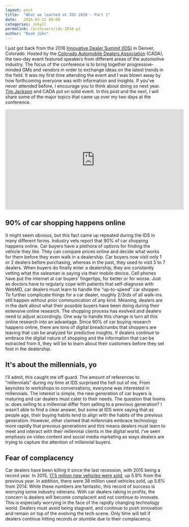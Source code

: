 ```yaml
---
layout: post
title:  "What we learned at IDS 2016 - Part 1"
date:   2016-03-22 08:00
categories: jekyll
permalink: /archivers/ids-2016-p1
author: "Noah John"
---
```


I just got back from the 2016 [Innovative Dealer Summit (IDS)][IDS] in Denver, Colorado. Hosted by the [Colorado Automobile Dealers Association][CADA] (CADA), the two-day event featured speakers from different areas of the automotive industry. The focus of the conference is to bring together progressive-minded GMs and vendors in order to exchange ideas on the latest trends in the field.  It was my first time attending the event and I was blown away by how forthcoming everyone was with information and insights. If you’ve never attended before, I encourage you to think about doing so next year. [Tim Jackson][timjackson] and CADA put on solid event. In this post and the next, I will share some of the major topics that came up over my two days at the conference.

<iframe width="560" height="315" src="https://www.youtube.com/embed/X9bXln15kMM" frameborder="0" allowfullscreen></iframe>
 
## 90% of car shopping happens online

It might seem obvious, but this fact came up repeated during the IDS in many different forms. Industry vets report that 90% of car shopping happens online. Car buyers have a plethora of options for finding the vehicle they like. They can compare prices online and decide what works for them before they even walk in a dealership. Car buyers now visit only 1 or 2 dealers before purchasing, whereas in the past, they used to visit 5 to 7 dealers. When buyers do finally enter a dealership, they are constantly vetting what the salesman is saying via their mobile device. Cell phones have put the internet at car buyers’ fingertips, for better or for worse.  Just as doctors have to regularly cope with patients that self-diagnose with WebMD, car dealers must learn to handle the “up-to-speed” car shopper. To further complicate things for a car dealer, roughly 2/3rds of all walk-ins still happen without prior communication of any kind. Meaning, dealers are in the dark about what their possible buyers have been doing during their extensive online research. The shopping process has evolved and dealers need to adjust accordingly. One way to handle this change is turn all this online research into an advantage. Since 90% of car buying research happens online, there are tons of digital breadcrumbs that shoppers are leaving that can be analyzed for predictive insights. If dealers continue to embrace the digital nature of shopping and the information that can be extracted from it, they will be to learn about their customers before they set foot in the dealership.

## It's about the millennials, yo

I’ll admit, this caught me off guard. The amount of references to “millennials” during my time at IDS surprised the hell out of me. From keynotes to workshops to conversations, everyone was interested in millennials. The interest is simple, the new generation of car buyers is maturing and car dealers must cater to their needs. The question that looms is: does selling to a millennial differ from selling to a previous generation? I wasn’t able to find a clear answer, but some at IDS were saying that as people age, their buying habits tend to align with the habits of the previous generation. However, other claimed that millennials embrace technology more rapidly that previous generations and this means dealers must learn to meet and interact with their millennial clients in the digital world. I’ve seen emphasis on video content and social media marketing as ways dealers are trying to capture the attention of millennial buyers.

## Fear of complacency

Car dealers have been killing it since the last recession, with 2015 being a record year. In 2015, [17.5 million new vehicles were sold][wsjarticle], up 5.9% from the previous year.  In addition, there were 38 million used vehicles sold, up 5.6% from 2014. While these numbers are fantastic, this record of success is worrying some industry veterans. With car dealers raking in profits, the concern is dealers will become complacent and not continue to innovate. This is especially worrying in the face of the rapidly changing technology world. Dealers must avoid being stagnant, and continue to push innovation and remain on top of the evolving the tech scene. Only time will tell if dealers continue hitting records or stumble due to their complacency.


[IDS]: http://www.innovativedealersummit.com
[CADA]: http://www.coloradodealers.org
[timjackson]: https://twitter.com/TimWJackson
[wsjarticle]: http://www.wsj.com/articles/u-s-car-sales-poised-for-their-best-month-ever-1451999939


